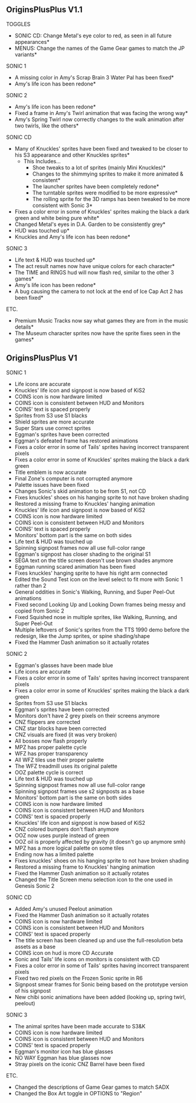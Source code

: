 ## OriginsPlusPlus V1.1
TOGGLES
- SONIC CD: Change Metal's eye color to red, as seen in all future appearances*
- MENUS: Change the names of the Game Gear games to match the JP variants*

SONIC 1
- A missing color in Amy's Scrap Brain 3 Water Pal has been fixed*
- Amy's life icon has been redone*

SONIC 2
- Amy's life icon has been redone*
- Fixed a frame in Amy's Twirl animation that was facing the wrong way*
- Amy's Spring Twirl now correctly changes to the walk animation after two twirls, like the others*

SONIC CD
- Many of Knuckles' sprites have been fixed and tweaked to be closer to his S3 appearance and other Knuckles sprites*
	- This Includes...
		- Shoe tweaks to a lot of sprites (mainly Mini Knuckles)*
		- Changes to the shimmying sprites to make it more animated & consistent*
		- The launcher sprites have been completely redone*
		- The turntable sprites were modified to be more expressive*
		- The rolling sprite for the 3D ramps has been tweaked to be more consistent with Sonic 3*
- Fixes a color error in some of Knuckles' sprites making the black a dark green and white being pure white*
- Changed Metal's eyes in D.A. Garden to be consistently grey*
- HUD was touched up*
- Knuckles and Amy's life icon has been redone*

SONIC 3
- Life text & HUD was touched up*
- The act result names now have unique colors for each character*
- The TIME and RINGS hud will now flash red, similar to the other 3 games*
- Amy's life icon has been redone*
- A bug causing the camera to not lock at the end of Ice Cap Act 2 has been fixed*

ETC.
- Premium Music Tracks now say what games they are from in the music details*
- The Museum character sprites now have the sprite fixes seen in the games*


## OriginsPlusPlus V1
SONIC 1
- Life icons are accurate
- Knuckles' life icon and signpost is now based of KiS2
- COINS icon is now hardware limited
- COINS icon is consistent between HUD and Monitors
- COINS' text is spaced properly
- Sprites from S3 use S1 blacks
- Shield sprites are more accurate
- Super Stars use correct sprites
- Eggman's sprites have been corrected
- Eggman's defeated frame has restored animations
- Fixes a color error in some of Tails' sprites having incorrect transparent pixels
- Fixes a color error in some of Knuckles' sprites making the black a dark green
- Title emblem is now accurate
- Final Zone's computer is not corrupted anymore
- Palette issues have been fixed
- Changes Sonic's skid animation to be from S1, not CD
- Fixes knuckles' shoes on his hanging sprite to not have broken shading
- Restored a missing frame to Knuckles' hanging animation
- Knuckles' life icon and signpost is now based of KiS2
- COINS icon is now hardware limited
- COINS icon is consistent between HUD and Monitors
- COINS' text is spaced properly
- Monitors' bottom part is the same on both sides
- Life text & HUD was touched up
- Spinning signpost frames now all use full-color range
- Eggman's signpost has closer shading to the original S1
- SEGA text on the title screen doesn't use brown shades anymore
- Eggman running scared animation has been fixed
- Fixes knuckles' hanging sprite to have his right arm connected
- Edited the Sound Test icon on the level select to fit more with Sonic 1 rather than 2
- General oddities in Sonic's Walking, Running, and Super Peel-Out animations
- Fixed second Looking Up and Looking Down frames being messy and copied from Sonic 2
- Fixed Squished nose in multiple sprites, like Walking, Running, and Super Peel-Out
- Multiple leftovers of Sonic's sprites from the TTS 1990 demo before the redesign, like the Jump sprites, or spine shading/shape
- Fixed the Hammer Dash animation so it actually rotates


SONIC 2
- Eggman's glasses have been made blue
- Life icons are accurate
- Fixes a color error in some of Tails' sprites having incorrect transparent pixels
- Fixes a color error in some of Knuckles' sprites making the black a dark green
- Sprites from S3 use S1 blacks
- Eggman's sprites have been corrected
- Monitors don't have 2 grey pixels on their screens anymore
- CNZ flippers are corrected
- CNZ star blocks have been corrected
- CNZ visuals are fixed (it was very broken)
- All bosses now flash properly
- MPZ has proper palette cycle
- WFZ has proper transparency
- All WFZ tiles use their proper palette
- The WFZ treadmill uses its original palette
- OOZ palette cycle is correct
- Life text & HUD was touched up
- Spinning signpost frames now all use full-color range
- Spinning signpost frames use s2 signposts as a base
- Monitors' bottom part is the same on both sides
- COINS icon is now hardware limited
- COINS icon is consistent between HUD and Monitors
- COINS' text is spaced properly
- Knuckles' life icon and signpost is now based of KiS2
- CNZ colored bumpers don't flash anymore
- OOZ now uses purple instead of green 
- OOZ oil is properly affected by gravity (it doesn't go up anymore smh)
- MPZ has a more logical palette on some tiles
- Ending now has a limited palette
- Fixes knuckles' shoes on his hanging sprite to not have broken shading
- Restored a missing frame to Knuckles' hanging animation
- Fixed the Hammer Dash animation so it actually rotates
- Changed the Title Screen menu selection icon to the one used in Genesis Sonic 2


SONIC CD
- Added Amy's unused Peelout animation
- Fixed the Hammer Dash animation so it actually rotates
- COINS icon is now hardware limited
- COINS icon is consistent between HUD and Monitors
- COINS' text is spaced properly
- The title screen has been cleaned up and use the full-resolution beta assets as a base
- COINS icon on hud is more CD Accurate	
- Sonic and Tails' life icons on monitors is consistent with CD
- Fixes a color error in some of Tails' sprites having incorrect transparent pixels
- Fixed two red pixels on the Frozen Sonic sprite in R6
- Signpost smear frames for Sonic being based on the prototype version of his signpost
- New chibi sonic animations have been added (looking up, spring twirl, peelout)


SONIC 3
- The animal sprites have been made accurate to S3&K
- COINS icon is now hardware limited
- COINS icon is consistent between HUD and Monitors
- COINS' text is spaced properly
- Eggman's monitor icon has blue glasses
- NO WAY Eggman has blue glasses now
- Stray pixels on the iconic CNZ Barrel have been fixed


ETC.
- Changed the descriptions of Game Gear games to match SADX
- Changed the Box Art toggle in OPTIONS to "Region"

